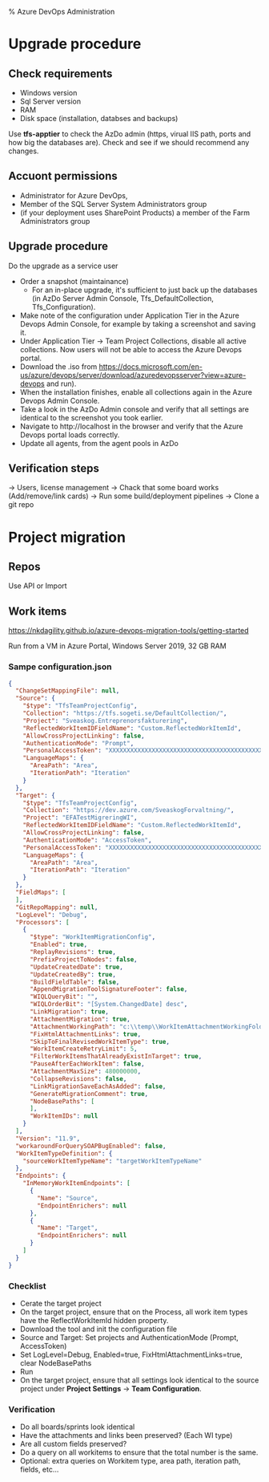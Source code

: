 % Azure DevOps Administration

# Upgrade procedure

## Check requirements

- Windows version
- Sql Server version
- RAM
- Disk space (installation, databses and backups)

Use **tfs-apptier** to check the AzDo admin (https, virual IIS path, ports and how big the databases are). Check and see if we should recommend any changes.

## Accuont permissions

- Administrator for Azure DevOps,
- Member of the SQL Server System Administrators group
- (if your deployment uses SharePoint Products) a member of the Farm Administrators group

## Upgrade procedure

Do the upgrade as a service user

- Order a snapshot (maintainance)
  - For an in-place upgrade, it's sufficient to just back up the databases (in AzDo Server Admin Console, Tfs_DefaultCollection, Tfs_Configuration).
- Make note of the configuration under Application Tier in the Azure Devops Admin Console, for example by taking a screenshot and saving it.
- Under Application Tier -> Team Project Collections, disable all active collections. Now users will not be able to access the Azure Devops portal.
- Download the .iso from https://docs.microsoft.com/en-us/azure/devops/server/download/azuredevopsserver?view=azure-devops and run).
- When the installation finishes, enable all collections again in the Azure Devops Admin Console.
- Take a look in the AzDo Admin console and verify that all settings are identical to the screenshot you took earlier.
- Navigate to http://localhost in the browser and verify that the Azure Devops portal loads correctly.
- Update all agents, from the agent pools in AzDo

## Verification steps

-> Users, license management
-> Chack that some board works (Add/remove/link cards)
-> Run some build/deployment pipelines
-> Clone a git repo

# Project migration

## Repos

Use API or Import

## Work items

https://nkdagility.github.io/azure-devops-migration-tools/getting-started

Run from a VM in Azure Portal, Windows Server 2019, 32 GB RAM

### Sampe configuration.json
```json
{
  "ChangeSetMappingFile": null,
  "Source": {
    "$type": "TfsTeamProjectConfig",
    "Collection": "https://tfs.sogeti.se/DefaultCollection/",
    "Project": "Sveaskog.Entreprenorsfakturering",
    "ReflectedWorkItemIDFieldName": "Custom.ReflectedWorkItemId",
    "AllowCrossProjectLinking": false,
    "AuthenticationMode": "Prompt",
    "PersonalAccessToken": "XXXXXXXXXXXXXXXXXXXXXXXXXXXXXXXXXXXXXXXXXXXXXXXXXXXX",
    "LanguageMaps": {
      "AreaPath": "Area",
      "IterationPath": "Iteration"
    }
  },
  "Target": {
    "$type": "TfsTeamProjectConfig",
    "Collection": "https://dev.azure.com/SveaskogForvaltning/",
    "Project": "EFATestMigreringWI",
    "ReflectedWorkItemIDFieldName": "Custom.ReflectedWorkItemId",
    "AllowCrossProjectLinking": false,
    "AuthenticationMode": "AccessToken",
    "PersonalAccessToken": "XXXXXXXXXXXXXXXXXXXXXXXXXXXXXXXXXXXXXXXXXXXXXXXXXXXX",
    "LanguageMaps": {
      "AreaPath": "Area",
      "IterationPath": "Iteration"
    }
  },
  "FieldMaps": [
  ],
  "GitRepoMapping": null,
  "LogLevel": "Debug",
  "Processors": [
    {
      "$type": "WorkItemMigrationConfig",
      "Enabled": true,
      "ReplayRevisions": true,
      "PrefixProjectToNodes": false,
      "UpdateCreatedDate": true,
      "UpdateCreatedBy": true,
      "BuildFieldTable": false,
      "AppendMigrationToolSignatureFooter": false,
      "WIQLQueryBit": "",
      "WIQLOrderBit": "[System.ChangedDate] desc",
      "LinkMigration": true,
      "AttachmentMigration": true,
      "AttachmentWorkingPath": "c:\\temp\\WorkItemAttachmentWorkingFolder\\",
      "FixHtmlAttachmentLinks": true,
      "SkipToFinalRevisedWorkItemType": true,
      "WorkItemCreateRetryLimit": 5,
      "FilterWorkItemsThatAlreadyExistInTarget": true,
      "PauseAfterEachWorkItem": false,
      "AttachmentMaxSize": 480000000,
      "CollapseRevisions": false,
      "LinkMigrationSaveEachAsAdded": false,
      "GenerateMigrationComment": true,
      "NodeBasePaths": [
      ],
      "WorkItemIDs": null
    }
  ],
  "Version": "11.9",
  "workaroundForQuerySOAPBugEnabled": false,
  "WorkItemTypeDefinition": {
    "sourceWorkItemTypeName": "targetWorkItemTypeName"
  },
  "Endpoints": {
    "InMemoryWorkItemEndpoints": [
      {
        "Name": "Source",
        "EndpointEnrichers": null
      },
      {
        "Name": "Target",
        "EndpointEnrichers": null
      }
    ]
  }
}
```

### Checklist
- Cerate the target project
- On the target project, ensure that on the Process, all work item types have the ReflectWorkItemId hidden property.
- Download the tool and init the configuration file
- Source and Target: Set projects and AuthenticationMode (Prompt, AccessToken)
- Set LogLevel=Debug, Enabled=true, FixHtmlAttachmentLinks=true, clear NodeBasePaths
- Run
- On the target project, ensure that all settings look identical to the source project under **Project Settings** -> **Team Configuration**.

### Verification
- Do all boards/sprints look identical
- Have the attachments and links been preserved? (Each WI type)
- Are all custom fields preserved?
- Do a query on all workitems to ensure that the total number is the same.
- Optional: extra queries on Workitem type, area path, iteration path, fields, etc...
